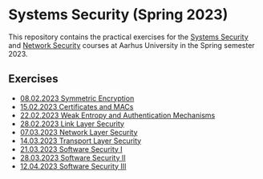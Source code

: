 Systems Security (Spring 2023)
============================

This repository contains the practical exercises for the [Systems
Security](https://kursuskatalog.au.dk/en/course/118175/Systems-Security) and
[Network
Security](https://kursuskatalog.au.dk/en/course/115448/Network-Security)
courses at Aarhus University in the Spring semester 2023.



Exercises
---------

- [08.02.2023 Symmetric Encryption](01_symmetric_encryption/)
- [15.02.2023 Certificates and MACs](02_certificates_and_macs/)
- [22.02.2023 Weak Entropy and Authentication Mechanisms](03_weak_entropy_and_authentication_mechanisms/)
- [28.02.2023 Link Layer Security](04_link_layer_security)
- [07.03.2023 Network Layer Security](05_network_layer_security)
- [14.03.2023 Transport Layer Security](06_transport_layer_security)
- [21.03.2023 Software Security I](07_software_security_i)
- [28.03.2023 Software Security II](08_software_security_ii)
- [12.04.2023 Software Security III](09_software_security_iii)
